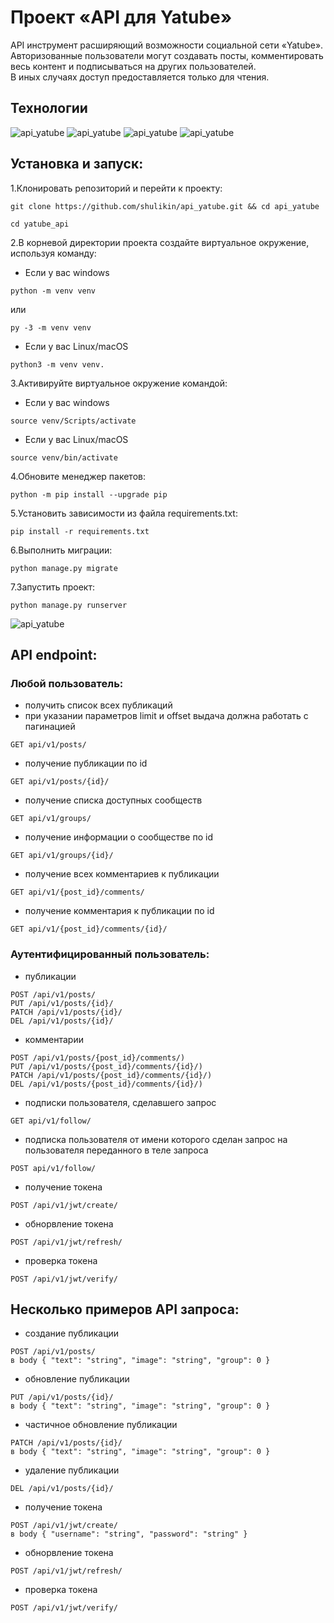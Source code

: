 # Проект «API для Yatube»
API инструмент расширяющий возможности социальной сети «Yatube».  
Авторизованные пользователи могут создавать посты, комментировать весь контент и подписываться на других пользователей.  
В иных случаях доступ предоставляется только для чтения.  
## Технологии
![api_yatube](https://shulikin.com/images/py.png) ![api_yatube](https://shulikin.com/images/django.png) ![api_yatube](https://shulikin.com/images/jwt.png) ![api_yatube](https://shulikin.com/images/rest.png)
## Установка и запуск:
1.Клонировать репозиторий и перейти к проекту:
```
git clone https://github.com/shulikin/api_yatube.git && cd api_yatube
```
```
cd yatube_api
```
2.В корневой директории проекта создайте виртуальное окружение, используя команду:
- Если у вас windows
```
python -m venv venv
```
  или
```
py -3 -m venv venv
```
- Если у вас Linux/macOS
```
python3 -m venv venv.
```
3.Активируйте виртуальное окружение командой:
- Если у вас windows
```
source venv/Scripts/activate
```
- Если у вас Linux/macOS
```
source venv/bin/activate
```
4.Обновите менеджер пакетов:
```
python -m pip install --upgrade pip
```
5.Установить зависимости из файла requirements.txt:
```
pip install -r requirements.txt
```
6.Выполнить миграции:
```
python manage.py migrate
```
7.Запустить проект:
```
python manage.py runserver
```
![api_yatube](https://shulikin.com/images/Api.png)

## API endpoint:
### Любой пользователь:  
- получить список всех публикаций
- при указании параметров limit и offset выдача должна работать с пагинацией
```
GET api/v1/posts/
```
- получение публикации по id
``` 
GET api/v1/posts/{id}/ 
```
- получение списка доступных сообществ
```
GET api/v1/groups/
```
- получение информации о сообществе по id
```
GET api/v1/groups/{id}/
```
- получение всех комментариев к публикации
```
GET api/v1/{post_id}/comments/ 
```
- получение комментария к публикации по id
```
GET api/v1/{post_id}/comments/{id}/ 
```
### Аутентифицированный пользователь:  
- публикации
```
POST /api/v1/posts/
PUT /api/v1/posts/{id}/ 
PATCH /api/v1/posts/{id}/  
DEL /api/v1/posts/{id}/  
```
- комментарии
```
POST /api/v1/posts/{post_id}/comments/)  
PUT /api/v1/posts/{post_id}/comments/{id}/)  
PATCH /api/v1/posts/{post_id}/comments/{id}/)  
DEL /api/v1/posts/{post_id}/comments/{id}/)
```
- подписки пользователя, сделавшего запрос
```
GET api/v1/follow/  
```
- подписка пользователя от имени которого сделан запрос на пользователя переданного в теле запроса
```
POST api/v1/follow/  
```
- получение токена  
```
POST /api/v1/jwt/create/  
```
- обнорвление токена  
```
POST /api/v1/jwt/refresh/  
```
- проверка токена  
```
POST /api/v1/jwt/verify/  
```
## Несколько примеров API запроса:
- создание публикации
```
POST /api/v1/posts/ 
в body { "text": "string", "image": "string", "group": 0 }
```
- обновление публикации
```
PUT /api/v1/posts/{id}/ 
в body { "text": "string", "image": "string", "group": 0 }
```
- частичное обновление публикации
```
PATCH /api/v1/posts/{id}/ 
в body { "text": "string", "image": "string", "group": 0 }
```
- удаление публикации
```
DEL /api/v1/posts/{id}/ 
```
- получение токена
```
POST /api/v1/jwt/create/ 
в body { "username": "string", "password": "string" }
```
- обнорвление токена  
```
POST /api/v1/jwt/refresh/  
```
- проверка токена  
```
POST /api/v1/jwt/verify/  
```
